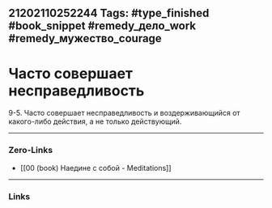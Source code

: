 21202110252244
Tags: #type_finished #book_snippet #remedy_дело_work #remedy_мужество_courage
---
# Часто совершает несправедливость

 9-5. Часто совершает несправедливость и воздерживающийся от какого-либо действия, а не только действующий. 

---
### Zero-Links
- [[00 (book) Наедине с собой - Meditations]]
---
### Links
